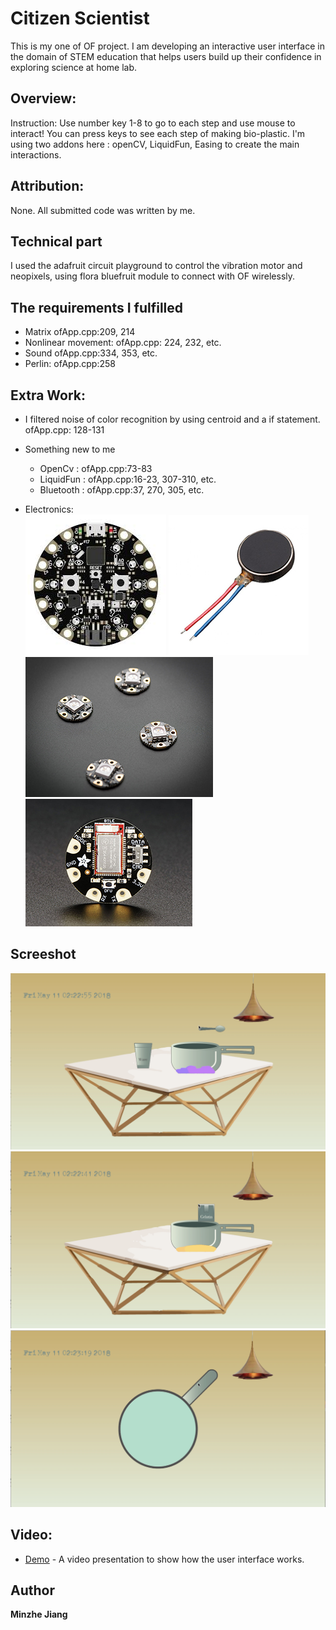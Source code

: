 # Citizen Scientist
This is my one of OF project. I am developing an interactive user interface in the domain of STEM education that helps users build up their confidence in exploring science at home lab.   

## Overview:
Instruction: Use number key 1-8 to go to each step and use mouse to interact!
You can press keys to see each step of making bio-plastic. I'm using two addons here : openCV, LiquidFun, Easing to create the main interactions.

## Attribution:

None.  All submitted code was written by me.


## Technical part
I used the adafruit circuit playground to control the vibration motor and neopixels, using flora bluefruit module to connect with OF wirelessly.

## The requirements I fulfilled
* Matrix  ofApp.cpp:209, 214
* Nonlinear movement: ofApp.cpp: 224, 232, etc.
* Sound ofApp.cpp:334, 353, etc.
* Perlin: ofApp.cpp:258

## Extra Work:

* I filtered noise of color recognition by using centroid and a if statement. ofApp.cpp: 128-131
* Something new to me
    * OpenCv :  ofApp.cpp:73-83
    * LiquidFun :  ofApp.cpp:16-23, 307-310, etc.
    * Bluetooth :  ofApp.cpp:37, 270, 305, etc.
    
    
    
    
    
    
* Electronics:    
        ![alt text](https://github.com/wolfm2/oF_2018SP/blob/master/13_Final/JiangMinzhe/circuit_playground.jpeg)
        ![alt text](https://github.com/wolfm2/oF_2018SP/blob/master/13_Final/JiangMinzhe/vibration_motor.jpg)
        ![alt text](https://github.com/wolfm2/oF_2018SP/blob/master/13_Final/JiangMinzhe/neopixel.jpg)
        ![alt text](https://github.com/wolfm2/oF_2018SP/blob/master/13_Final/JiangMinzhe/bluefruit.jpg)
        






## Screeshot

 ![alt text](https://github.com/minzhejiang/OF/blob/master/ForPotion/Citizen_scientist/Screen%20Shot%202018-05-11%20at%203.50.25%20AM.png)
 ![alt text](https://github.com/minzhejiang/OF/blob/master/ForPotion/Citizen_scientist/Screen%20Shot%202018-05-11%20at%203.50.44%20AM.png)
 ![alt text](https://github.com/minzhejiang/OF/blob/master/ForPotion/Citizen_scientist/Screen%20Shot%202018-05-11%20at%203.50.57%20AM.png)


## Video:
* [Demo](https://youtu.be/Q7quiWENg5o) - A video presentation to show how the user interface works.
## Author

 **Minzhe Jiang** 











